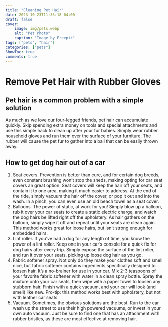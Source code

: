```yaml
---
title: "Cleaning Pet Hair"
date: 2023-10-23T11:33:18-04:00
draft: false
cover:
    image: img/pets.webp
    alt: "Pet Photo"
    caption: "Image by Freepik"
tags: ["pets", "hair"]
categories: ["pets"]
ShowToc: true
comments: true
---
```


# Remove Pet Hair with Rubber Gloves
## Pet hair is a common problem with a simple solution

As much as we love our four-legged friends, pet hair can accumulate quickly. Skip spending extra money on tools and special attachments and use this simple hack to clean up after your fur babies. Simply wear rubber household gloves and run them over the surface of your furniture. The rubber will cause the pet fur to gather into a ball that can be easily thrown away.

## How to get dog hair out of a car
1. Seat covers. 
Prevention is better than cure, and for certain dog breeds, even constant brushing won’t stop the sheds, making opting for car seat covers an great option. Seat covers will keep the hair off your seats, and contain it to one area, making it much easier to address. At the end of the ride, simply vacuum the hair off the cover, or pop it out and into the wash. In a pinch, you can even use an old beach towel as a seat cover.
2. Balloons. 
The power of static, at work for you! Simply blow up a balloon, rub it over your car seats to create a static electric charge, and watch the dog hairs be lifted right off the upholstery. As hair gathers on the balloon, simply wipe it off and repeat until your seats are clean again. This method works great for loose hairs, but isn’t strong enough for embedded hairs.
3. Lint roller. 
If you’ve had a dog for any length of time, you know the power of a lint roller. Keep one in your car’s console for a quick fix for dog hairs after every trip. Simply expose the surface of the lint roller, and run it over your seats, picking up loose dog hair as you go.
4. Fabric softener spray. 
Not only do they make your clothes soft and smell nice, but fabric softener contains ingredients specifically designed to loosen hair. It’s a no-brainer for use in your car. Mix 2-3 teaspoons of your favorite fabric softener with water in a clean spray bottle. Spray the mixture onto your car seats, then wipe with a paper towel to loosen any stubborn hair. Finish with a quick vacuum, and your car will look (and smell) like new. Pro-tip: this method works best with upholstery, but not with leather car seats.
4. Vacuum. 
Sometimes, the obvious solutions are the best. Run to the car wash up the street to use their high powered vacuums, or invest in your own auto vacuum. Just be sure to find one that has an attachment with rubber bristles, as these are most effective at removing hair.